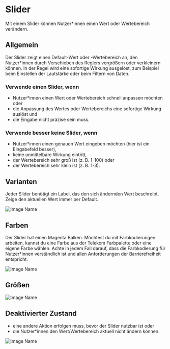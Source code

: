 # Slider

Mit einem Slider können Nutzer*innen einen Wert oder Wertebereich verändern.

## Allgemein

Der Slider zeigt einen Default-Wert oder -Wertebereich an, den Nutzer*innen durch Verschieben des Reglers vergrößern oder verkleinern können. In der Regel wird eine sofortige Wirkung ausgelöst, zum Beispiel beim Einstellen der Lautstärke oder beim Filtern von Daten.

### Verwende einen Slider, wenn

- Nutzer*innen einen Wert oder Wertebereich schnell anpassen möchten oder
- die Anpassung des Wertes oder Wertebereichs eine sofortige Wirkung auslöst und
- die Eingabe nicht präzise sein muss.

### Verwende besser keine Slider, wenn

- Nutzer*innen einen genauen Wert eingeben möchten (hier ist ein Eingabefeld besser),
- keine unmittelbare Wirkung eintritt,
- der Wertebereich sehr groß ist (z. B. 1-100) oder
- der Wertebereich sehr klein ist (z. B. 1-3).

## Varianten

Jeder Slider benötigt ein Label, das den sich ändernden Wert beschreibt. Zeige den aktuellen Wert immer per Default.

![Image Name](/assets/3_components/slider/slider_types_de.png)

## Farben

Der Slider hat einen Magenta Balken. Möchtest du mit Farbkodierungen arbeiten, kannst du eine Farbe aus der Telekom Farbpalette oder eine eigene Farbe wählen. Achte in jedem Fall darauf, dass die Farbkodierung für Nutzer*innen verständlich ist und allen Anforderungen der Barrierefreiheit entspricht.

![Image Name](/assets/3_components/slider/slider_color_de.png)

## Größen

![Image Name](/assets/3_components/slider/slider_sizes_de.png)

 ## Deaktivierter Zustand

*	eine andere Aktion erfolgen muss, bevor der Slider nutzbar ist oder
*	die Nutzer*innen den Wert/Wertebereich aktuell nicht ändern können.

![Image Name](/assets/3_components/slider/slider_disabled_de.png)

